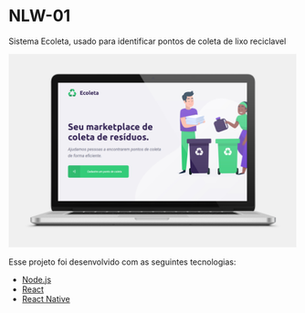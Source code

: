 # NLW-01
 Sistema Ecoleta, usado para identificar pontos de coleta de lixo reciclavel 

<p align="center">
 <img src=".github/mockup-pc.jpg"  />
</p>


Esse projeto foi desenvolvido com as seguintes tecnologias:

- [Node.js](https://nodejs.org/en/)
- [React](https://pt-br.reactjs.org/)
- [React Native](https://reactnative.dev/)

